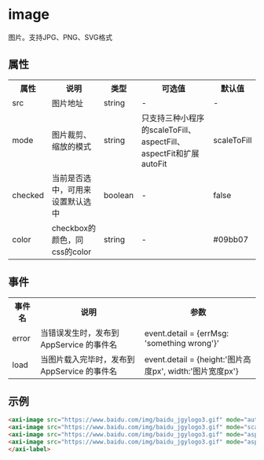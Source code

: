 # image
图片。支持JPG、PNG、SVG格式
<h2 id="cid_1">属性</h2>
<table>
    <tr>
        <th>属性</th>
        <th>说明</th>
        <th>类型</th>
        <th>可选值</th>
        <th>默认值</th>
    </tr>
    <tr>
        <td>src</td>
        <td>图片地址</td>
        <td>string</td>
        <td>-</td>
        <td>-</td>
    </tr>
    <tr>
        <td>mode</td>
        <td>图片裁剪、缩放的模式</td>
        <td>string</td>
        <td>只支持三种小程序的scaleToFill、aspectFill、aspectFit和扩展autoFit</td>
        <td>scaleToFill</td>
    </tr>
    <tr>
        <td>checked</td>
        <td>当前是否选中，可用来设置默认选中</td>
        <td>boolean</td>
        <td>-</td>
        <td>false</td>
    </tr>
    <tr>
        <td>color</td>
        <td>checkbox的颜色，同css的color</td>
        <td>string</td>
        <td>-</td>
        <td>#09bb07</td>
    </tr>
</table>

<h2 id="cid_2">事件</h2>

<table>
    <tr>
        <th>事件名</th>
        <th>说明</th>
        <th>参数</th>
    </tr>
    <tr>
        <td>error</td>
        <td>当错误发生时，发布到 AppService 的事件名</td>
        <td>event.detail = {errMsg: 'something wrong'}'</td>
    </tr>
    <tr>
        <td>load</td>
        <td>当图片载入完毕时，发布到 AppService 的事件名</td>
        <td>event.detail = {height:'图片高度px', width:'图片宽度px'}</td>
    </tr>
</table>

<h2 id="cid_2">示例</h2>

```html
<axi-image src="https://www.baidu.com/img/baidu_jgylogo3.gif" mode="autoFit"></axi-image>
<axi-image src="https://www.baidu.com/img/baidu_jgylogo3.gif" mode="scaleToFill" style="width:200mpx;height:30mpx;"></axi-image>
<axi-image src="https://www.baidu.com/img/baidu_jgylogo3.gif" mode="aspectFill" style="width:200mpx;height:30mpx;"></axi-image>
<axi-image src="https://www.baidu.com/img/baidu_jgylogo3.gif" mode="aspectFit" style="width:200mpx;height:30mpx;"></axi-image>
</axi-label>
```